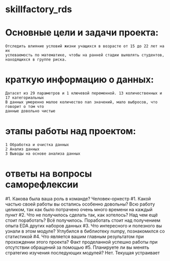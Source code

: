 # skillfactory_rds
# Основные цели и задачи проекта:
    Отследить влияние условий жизни учащихся в возрасте от 15 до 22 лет на их
    успеваемость по математике, чтобы на ранней стадии выявлять студентов, 
    находящихся в группе риска.
# краткую информацию о данных:
    Датасет из 29 параметров и 1 ключевой переменной. 13 количественных и 17 категориальных
    В данных умеренно малое количество nan значений, мало выбросов, что говорит о том что
    данные довольно чистые
# этапы работы над проектом:
    1 Обработка и очистка данных
    2 Анализ данных
    3 Выводы на основе анализа данных
# ответы на вопросы саморефлексии
#1. Какова была ваша роль в команде?
    Человек-оркестр
#1. Какой частью своей работы вы остались особенно довольны?
    Всю работу целиком, так как было потрачено очень много времени на каждый пункт
#2. Что не получилось сделать так, как хотелось? Над чем ещё стоит поработать?
    Всё получилось. Поработать стоит над получением опыта EDA других наборов данных
#3. Что интересного и полезного вы узнали в этом модуле?
    Углубился в библиотеку numpy, познакомился со статистикой
#4. Что является вашим главным результатом при прохождении этого проекта?
    Факт проделанной успешно работы при отсутствии обращений за помощью
#5. Планируете ли вы менять стратегию изучения последующих модулей?
    Нет. Текущая устраивает
